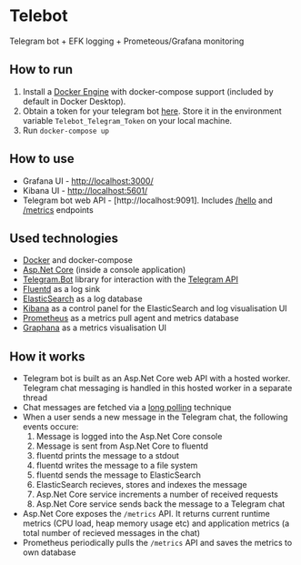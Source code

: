 # Telebot
Telegram bot + EFK logging + Prometeous/Grafana monitoring

## How to run
1. Install a [Docker Engine](https://docs.docker.com/engine/install/) with docker-compose support (included by default in Docker Desktop).
2. Obtain a token for your telegram bot [here](https://t.me/botfather). Store it in the environment variable `Telebot_Telegram_Token` on your local machine.
3. Run `docker-compose up`

## How to use
- Grafana UI - [http://localhost:3000/](http://localhost:3000/)
- Kibana UI - [http://localhost:5601/](http://localhost:5601/)
- Telegram bot web API - [http://localhost:9091]. Includes [/hello](http://localhost:9091/hello) and [/metrics](http://localhost:9091/metrics) endpoints

## Used technologies
- [Docker](https://www.docker.com) and docker-compose
- [Asp.Net Core](https://docs.microsoft.com/en-us/aspnet/core/?view=aspnetcore-6.0) (inside a console application)
- [Telegram.Bot](https://github.com/TelegramBots/Telegram.Bot) library for interaction with the [Telegram API](https://core.telegram.org/bots/api)
- [Fluentd](https://www.fluentd.org/) as a log sink
- [ElasticSearch](https://www.elastic.co/elasticsearch/) as a log database
- [Kibana](https://www.elastic.co/kibana/) as a control panel for the ElasticSearch and log visualisation UI
- [Prometheus](https://prometheus.io/) as a metrics pull agent and metrics database
- [Graphana](https://grafana.com/) as a metrics visualisation UI 

## How it works
* Telegram bot is built as an Asp.Net Core web API with a hosted worker. Telegram chat messaging is handled in this hosted worker in a separate thread
* Chat messages are fetched via a [long polling](https://core.telegram.org/bots/api#getupdates) technique
* When a user sends a new message in the Telegram chat, the following events occure:
  1. Message is logged into the Asp.Net Core console
  2. Message is sent from Asp.Net Core to fluentd 
  3. fluentd prints the message to a stdout
  4. fluentd writes the message to a file system
  5. fluentd sends the message to ElasticSearch
  6. ElasticSearch recieves, stores and indexes the message
  7. Asp.Net Core service increments a number of received requests
  8. Asp.Net Core service sends back the message to a Telegram chat
* Asp.Net Core exposes the `/metrics` API. It returns current runtime metrics (CPU load, heap memory usage etc) and application metrics (a total number of recieved messages in the chat)
* Prometheus periodically pulls the `/metrics` API and saves the metrics to own database